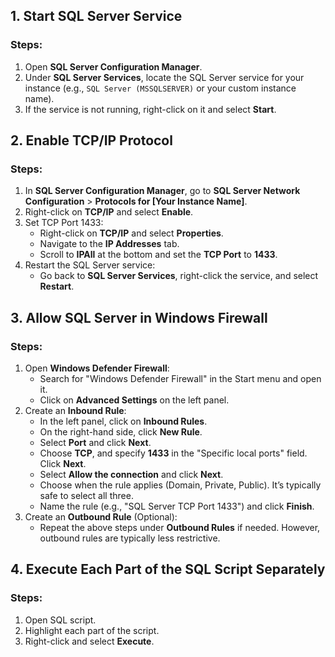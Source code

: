 ## 1. Start SQL Server Service

### Steps:
1. Open **SQL Server Configuration Manager**.
2. Under **SQL Server Services**, locate the SQL Server service for your instance (e.g., `SQL Server (MSSQLSERVER)` or your custom instance name).
3. If the service is not running, right-click on it and select **Start**.

## 2. Enable TCP/IP Protocol

### Steps:
1. In **SQL Server Configuration Manager**, go to **SQL Server Network Configuration** > **Protocols for [Your Instance Name]**.
2. Right-click on **TCP/IP** and select **Enable**.
3. Set TCP Port 1433:
   - Right-click on **TCP/IP** and select **Properties**.
   - Navigate to the **IP Addresses** tab.
   - Scroll to **IPAll** at the bottom and set the **TCP Port** to **1433**.
4. Restart the SQL Server service:
   - Go back to **SQL Server Services**, right-click the service, and select **Restart**.

## 3. Allow SQL Server in Windows Firewall

### Steps:
1. Open **Windows Defender Firewall**:
   - Search for "Windows Defender Firewall" in the Start menu and open it.
   - Click on **Advanced Settings** on the left panel.
2. Create an **Inbound Rule**:
   - In the left panel, click on **Inbound Rules**.
   - On the right-hand side, click **New Rule**.
   - Select **Port** and click **Next**.
   - Choose **TCP**, and specify **1433** in the "Specific local ports" field. Click **Next**.
   - Select **Allow the connection** and click **Next**.
   - Choose when the rule applies (Domain, Private, Public). It’s typically safe to select all three.
   - Name the rule (e.g., "SQL Server TCP Port 1433") and click **Finish**.
3. Create an **Outbound Rule** (Optional):
   - Repeat the above steps under **Outbound Rules** if needed. However, outbound rules are typically less restrictive.

## 4. Execute Each Part of the SQL Script Separately

### Steps:
1. Open SQL script.
2. Highlight each part of the script.
3. Right-click and select **Execute**.
